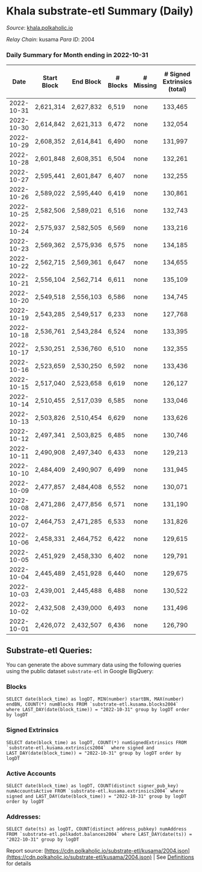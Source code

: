 # Khala substrate-etl Summary (Daily)

_Source_: [khala.polkaholic.io](https://khala.polkaholic.io)

*Relay Chain*: kusama
*Para ID*: 2004



### Daily Summary for Month ending in 2022-10-31


| Date | Start Block | End Block | # Blocks | # Missing | # Signed Extrinsics (total) | # Active Accounts | # Addresses with Balances | # Events | # Transfers | # XCM Transfers In | # XCM Transfers Out |
| ---- | ----------- | --------- | -------- | --------- | --------------------------- | ----------------- | ------------------------- | -------- | ----------- | ------------------ | ------------------- |
| 2022-10-31 | 2,621,314 | 2,627,832 | 6,519 | none  | 133,465 | 2,128 | 18,546 | 1,759,995 | 3,919 ($831,550.55) | 26 ($5,628.42) |   |
| 2022-10-30 | 2,614,842 | 2,621,313 | 6,472 | none  | 132,054 | 1,894 | 18,474 | 1,751,950 | 3,156 ($1,071,209.52) | 7 ($790.82) |   |
| 2022-10-29 | 2,608,352 | 2,614,841 | 6,490 | none  | 131,997 | 1,900 |  | 1,757,054 | 3,468 ($1,241,382.64) | 14 ($2,447.12) |   |
| 2022-10-28 | 2,601,848 | 2,608,351 | 6,504 | none  | 132,261 | 1,895 |  | 1,759,431 | 2,871 ($470,941.29) | 7 ($1,290.18) |   |
| 2022-10-27 | 2,595,441 | 2,601,847 | 6,407 | none  | 132,255 | 1,868 | 18,360 | 1,749,468 | 2,814 ($642,744.79) | 18 ($3,777.08) |   |
| 2022-10-26 | 2,589,022 | 2,595,440 | 6,419 | none  | 130,861 | 1,870 | 18,340 | 1,741,662 | 3,017 ($402,192.82) | 23 ($2,210.70) |   |
| 2022-10-25 | 2,582,506 | 2,589,021 | 6,516 | none  | 132,743 | 2,130 |  | 1,764,611 | 3,491 ($1,333,449.81) | 12 ($428.55) |   |
| 2022-10-24 | 2,575,937 | 2,582,505 | 6,569 | none  | 133,216 | 1,892 |  | 1,771,313 | 3,136 ($977,863.82) | 9 ($238.24) |   |
| 2022-10-23 | 2,569,362 | 2,575,936 | 6,575 | none  | 134,185 | 1,940 |  | 1,778,229 | 3,198 ($1,163,002.77) | 17 ($3,306.89) |   |
| 2022-10-22 | 2,562,715 | 2,569,361 | 6,647 | none  | 134,655 | 1,829 |  | 1,785,401 | 2,899 ($561,780.91) | 15 ($452.59) |   |
| 2022-10-21 | 2,556,104 | 2,562,714 | 6,611 | none  | 135,109 | 1,963 | 18,210 | 1,788,326 | 3,500 ($466,781.13) | 16 ($2,221.76) |   |
| 2022-10-20 | 2,549,518 | 2,556,103 | 6,586 | none  | 134,745 | 1,937 |  | 1,783,297 | 3,522 ($713,173.63) | 38 ($3,692.72) |   |
| 2022-10-19 | 2,543,285 | 2,549,517 | 6,233 | none  | 127,768 | 2,047 |  | 1,685,052 | 3,258 ($386,286.88) | 26 ($1,058.65) |   |
| 2022-10-18 | 2,536,761 | 2,543,284 | 6,524 | none  | 133,395 | 2,081 |  | 1,761,986 | 3,926 ($1,591,978.76) | 41 ($6,271.28) |   |
| 2022-10-17 | 2,530,251 | 2,536,760 | 6,510 | none  | 132,355 | 2,043 | 18,064 | 1,756,315 | 3,927 ($1,062,704.07) | 80 ($11,388.01) |   |
| 2022-10-16 | 2,523,659 | 2,530,250 | 6,592 | none  | 133,436 | 2,110 | 18,012 | 1,766,460 | 4,117 ($1,636,809.58) | 67 ($6,515.74) |   |
| 2022-10-15 | 2,517,040 | 2,523,658 | 6,619 | none  | 126,127 | 2,562 |  | 1,680,223 | 5,805 ($4,286,542.11) | 107 ($56,187.85) |   |
| 2022-10-14 | 2,510,455 | 2,517,039 | 6,585 | none  | 133,046 | 2,026 |  | 1,756,287 | 4,088 ($1,844,115.27) | 96 ($16,873.05) |   |
| 2022-10-13 | 2,503,826 | 2,510,454 | 6,629 | none  | 133,626 | 1,753 |  | 1,774,061 | 2,831 ($280,161.11) | 25 ($2,021.73) |   |
| 2022-10-12 | 2,497,341 | 2,503,825 | 6,485 | none  | 130,746 | 1,743 | 17,809 | 1,732,926 | 2,718 ($81,972.50) | 1 ($50.35) |   |
| 2022-10-11 | 2,490,908 | 2,497,340 | 6,433 | none  | 129,213 | 1,740 | 17,802 | 1,714,528 | 2,505 ($201,904.86) | 6 ($609.41) |   |
| 2022-10-10 | 2,484,409 | 2,490,907 | 6,499 | none  | 131,945 | 1,800 | 17,793 | 1,739,893 | 2,780 ($165,333.06) | 5 ($163.13) |   |
| 2022-10-09 | 2,477,857 | 2,484,408 | 6,552 | none  | 130,071 | 1,777 | 17,782 | 1,719,399 | 2,652 ($136,301.27) | 10 ($266.96) |   |
| 2022-10-08 | 2,471,286 | 2,477,856 | 6,571 | none  | 131,190 | 1,669 | 17,764 | 1,745,772 | 2,390 ($163,623.32) | 10 ($386.82) |   |
| 2022-10-07 | 2,464,753 | 2,471,285 | 6,533 | none  | 131,826 | 1,710 | 17,749 | 1,747,739 | 2,410 ($369,040.54) | 16 ($724.97) |   |
| 2022-10-06 | 2,458,331 | 2,464,752 | 6,422 | none  | 129,615 | 1,721 | 17,737 | 1,719,462 | 2,433 ($98,214.31) | 10 ($308.20) |   |
| 2022-10-05 | 2,451,929 | 2,458,330 | 6,402 | none  | 129,791 | 1,710 | 17,731 | 1,721,599 | 2,388 ($144,228.44) | 8 ($122.58) |   |
| 2022-10-04 | 2,445,489 | 2,451,928 | 6,440 | none  | 129,675 | 1,719 | 17,724 | 1,720,023 | 2,554 ($132,056.11) | 8 ($575.96) |   |
| 2022-10-03 | 2,439,001 | 2,445,488 | 6,488 | none  | 130,522 | 1,720 |  | 1,734,278 | 2,648 ($91,803.41) | 17 ($620.61) |   |
| 2022-10-02 | 2,432,508 | 2,439,000 | 6,493 | none  | 131,496 | 1,677 |  | 1,743,958 | 2,313 ($120,981.10) | 10 ($553.64) |   |
| 2022-10-01 | 2,426,072 | 2,432,507 | 6,436 | none  | 126,790 | 1,731 |  | 1,684,757 | 2,346 ($98,769.81) | 2 ($220.31) |   |

## Substrate-etl Queries:
You can generate the above summary data using the following queries using the public dataset `substrate-etl` in Google BigQuery:


### Blocks
```
SELECT date(block_time) as logDT, MIN(number) startBN, MAX(number) endBN, COUNT(*) numBlocks FROM `substrate-etl.kusama.blocks2004`  where LAST_DAY(date(block_time)) = "2022-10-31" group by logDT order by logDT
```


### Signed Extrinsics
```
SELECT date(block_time) as logDT, COUNT(*) numSignedExtrinsics FROM `substrate-etl.kusama.extrinsics2004`  where signed and LAST_DAY(date(block_time)) = "2022-10-31" group by logDT order by logDT
```


### Active Accounts
```
SELECT date(block_time) as logDT, COUNT(distinct signer_pub_key) numAccountsActive FROM `substrate-etl.kusama.extrinsics2004` where signed and LAST_DAY(date(block_time)) = "2022-10-31" group by logDT order by logDT
```


### Addresses:
```
SELECT date(ts) as logDT, COUNT(distinct address_pubkey) numAddress FROM `substrate-etl.polkadot.balances2004` where LAST_DAY(date(ts)) = "2022-10-31" group by logDT
```



Report source: [https://cdn.polkaholic.io/substrate-etl/kusama/2004.json](https://cdn.polkaholic.io/substrate-etl/kusama/2004.json) | See [Definitions](/DEFINITIONS.md) for details
